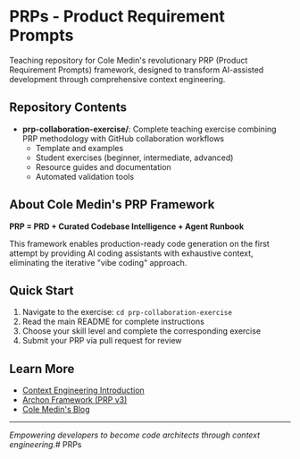 # PRPs - Product Requirement Prompts

Teaching repository for Cole Medin's revolutionary PRP (Product Requirement Prompts) framework, designed to transform AI-assisted development through comprehensive context engineering.

## Repository Contents

- **prp-collaboration-exercise/**: Complete teaching exercise combining PRP methodology with GitHub collaboration workflows
  - Template and examples
  - Student exercises (beginner, intermediate, advanced)
  - Resource guides and documentation
  - Automated validation tools

## About Cole Medin's PRP Framework

**PRP = PRD + Curated Codebase Intelligence + Agent Runbook**

This framework enables production-ready code generation on the first attempt by providing AI coding assistants with exhaustive context, eliminating the iterative "vibe coding" approach.

## Quick Start

1. Navigate to the exercise: `cd prp-collaboration-exercise`
2. Read the main README for complete instructions
3. Choose your skill level and complete the corresponding exercise
4. Submit your PRP via pull request for review

## Learn More

- [Context Engineering Introduction](https://github.com/coleam00/context-engineering-intro)
- [Archon Framework (PRP v3)](https://github.com/coleam00/Archon)
- [Cole Medin's Blog](https://colemedin.com)

---

*Empowering developers to become code architects through context engineering.*# PRPs
